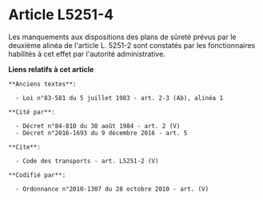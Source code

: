 # Article L5251-4

Les manquements aux dispositions des plans de sûreté prévus par le deuxième alinéa de l'article L. 5251-2 sont constatés par
les fonctionnaires habilités à cet effet par l'autorité administrative.

**Liens relatifs à cet article**

	**Anciens textes**:

	  - Loi n°83-581 du 5 juillet 1983 - art. 2-3 (Ab), alinéa 1

	**Cité par**:

	  - Décret n°84-810 du 30 août 1984 - art. 2 (V)
	  - Décret n°2016-1693 du 9 décembre 2016 - art. 5

	**Cite**:

	  - Code des transports - art. L5251-2 (V)

	**Codifié par**:

	  - Ordonnance n°2010-1307 du 28 octobre 2010 - art. (V)
